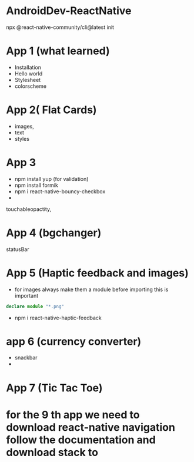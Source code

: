# AndroidDev-ReactNative

npx @react-native-community/cli@latest init <name>

# App 1 (what learned)

- Installation 
- Hello world 
- Stylesheet
- colorscheme


# App 2( Flat Cards)

- images,
- text
- styles


# App 3 
- npm install yup (for validation)
- npm install formik
- npm i react-native-bouncy-checkbox
- 
touchableopactity,

# App 4 (bgchanger)
statusBar

# App 5 (Haptic feedback and images)
- for images always make them a module before importing this is important 
 ```typescript
declare module "*.png"
```

- npm i react-native-haptic-feedback

# app 6 (currency converter)
- snackbar
- 
# App 7 (Tic Tac Toe)



# for the 9 th app we need to download react-native navigation follow the documentation and download stack to 
